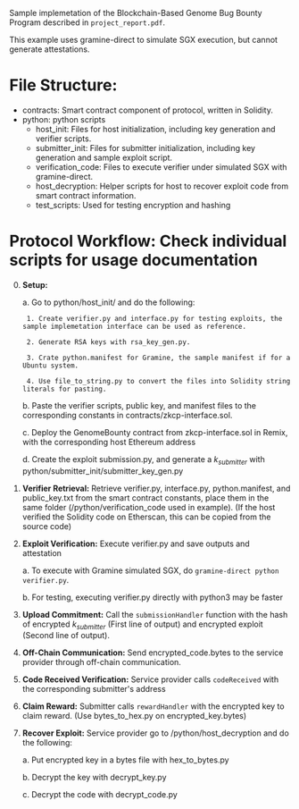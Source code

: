 Sample implemetation of the Blockchain-Based Genome Bug Bounty Program described in `project_report.pdf`.

This example uses gramine-direct to simulate SGX execution, but cannot generate attestations.

# File Structure:
- contracts: Smart contract component of protocol, written in Solidity.
- python: python scripts
    - host_init: Files for host initialization, including key generation and verifier scripts.
    - submitter_init: Files for submitter initialization, including key generation and sample exploit script.
    - verification_code: Files to execute verifier under simulated SGX with gramine-direct.
    - host_decryption: Helper scripts for host to recover exploit code from smart contract information.
    - test_scripts: Used for testing encryption and hashing

# Protocol Workflow: Check individual scripts for usage documentation
0. **Setup:** 

    a. Go to python/host_init/ and do the following:

        1. Create verifier.py and interface.py for testing exploits, the sample implemetation interface can be used as reference.

        2. Generate RSA keys with rsa_key_gen.py.

        3. Crate python.manifest for Gramine, the sample manifest if for a Ubuntu system.

        4. Use file_to_string.py to convert the files into Solidity string literals for pasting.

    b. Paste the verifier scripts, public key, and manifest files to the corresponding constants in contracts/zkcp-interface.sol.

    c. Deploy the GenomeBounty contract from zkcp-interface.sol in Remix, with the corresponding host Ethereum address

    d. Create the exploit submission.py, and generate a $k_{submitter}$ with python/submitter_init/submitter_key_gen.py

1. **Verifier Retrieval:** Retrieve verifier.py, interface.py, python.manifest, and public_key.txt from the smart contract constants, place them in the same folder (/python/verification_code used in example). (If the host verified the Solidity code on Etherscan, this can be copied from the source code)

2. **Exploit Verification:** Execute verifier.py and save outputs and attestation

    a. To execute with Gramine simulated SGX, do `gramine-direct python verifier.py`.

    b. For testing, executing verifier.py directly with python3 may be faster

3. **Upload Commitment:** Call the `submissionHandler` function with the hash of encrypted $k_{submitter}$ (First line of output) and encrypted exploit (Second line of output).

4. **Off-Chain Communication:** Send encrypted_code.bytes to the service provider through off-chain communication.

5. **Code Received Verification:** Service provider calls `codeReceived` with the corresponding submitter's address

6. **Claim Reward:** Submitter calls `rewardHandler` with the encrypted key to claim reward. (Use bytes_to_hex.py on encrypted_key.bytes)

7. **Recover Exploit:** Service provider go to /python/host_decryption and do the following:

    a. Put encrypted key in a bytes file with hex_to_bytes.py

    b. Decrypt the key with decrypt_key.py

    c. Decrypt the code with decrypt_code.py

